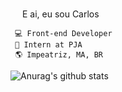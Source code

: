 <img src="https://media.giphy.com/media/hvRJCLFzcasrR4ia7z/giphy.gif" width="15px"> E ai, eu sou Carlos


	 💻 Front-end Developer
	 🚀 Intern at PJA
	 🌎 Impeatriz, MA, BR



![Anurag's github stats](https://github-readme-stats.vercel.app/api?username=carlossantos74&count_private=trueshow_icons=true)



<!-- **carlossantos74/carlossantos74** is a ✨ _special_ ✨ repository because its `README.md` (this file) appears on your GitHub profile. -->

